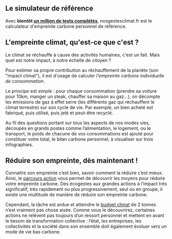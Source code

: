 ## Le simulateur de référence

Avec **bientôt [un million de tests complétés](/stats)**, nosgestesclimat.fr est le calculateur d'empreinte carbone personnel de référence.

## L'empreinte climat, qu'est-ce que c'est ?

Le climat se réchauffe à cause des activités humaines, c'est un fait. Mais quel est notre impact, à notre échelle de citoyen ?

Pour estimer sa propre contribution au réchauffement de la planète (son "impact climat"), il est d'usage de calculer _l'empreinte carbone individuelle de consommation_.

Le principe est simple : pour chaque consommation (prendre sa voiture pour 10km, manger un steak, chauffer sa maison au gaz...), on décompte les émissions de gaz à effet serre (les différents gaz qui réchauffent le climat terrestre) sur son cycle de vie. Par exemple, un bien acheté est fabriqué, puis utilisé, puis jeté et peut-être recyclé.

Au fil des questions portant sur tous les aspects de nos modes vies, découpés en grands postes comme l’alimentation, le logement, ou le transport, le poids de chacune de vos consommations est ajouté pour constituer votre total, le bilan carbone personnel, à visualiser sur trois infographies.

## Réduire son empreinte, dès maintenant !

Connaitre son empreinte c’est bien, savoir comment la réduire c’est mieux. Ainsi, le [parcours action](https://nosgestesclimat.fr/actions/liste) vous permet de découvrir les moyens pour réduire votre empreinte carbone. Des écogestes aux grandes actions à l’impact très significatif, très rapidement ou plus progressivement, seul ou en groupe, il existe une multitude de manière de réduire son empreinte carbone.

Cependant, la tâche est ardue et atteindre le [budget climat](https://datagir.ademe.fr/blog/budget-empreinte-carbone-c-est-quoi/) de 2 tonnes n’est vraiment pas chose aisée. Comme vous le découvrirez, certaines actions ne relèvent pas toujours d’un ressort personnel et mettent en avant le besoin de transformation collective : l’état, les entreprises, les collectivités et la société dans son ensemble doit également évoluer vers un mode de vie bas carbone.
